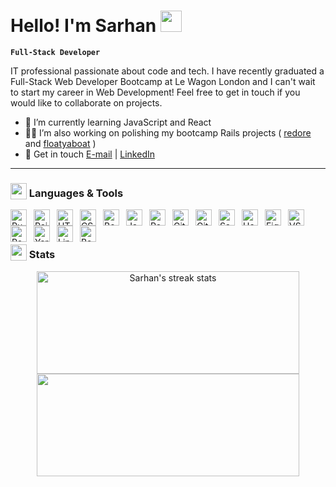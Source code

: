 # Hello! I'm Sarhan <img src="https://media.giphy.com/media/hvRJCLFzcasrR4ia7z/giphy.gif" width="34">

**`Full-Stack Developer`**

IT professional passionate about code and tech. I have recently graduated a Full-Stack Web Developer Bootcamp at Le Wagon London and I can't wait to start my career in Web Development! Feel free to get in touch if you would like to collaborate on projects.
- 🌱 I’m currently learning JavaScript and React
- 👨‍💻 I’m also working on polishing my bootcamp Rails projects ( <a href="https://github.com/sarhan-a/redore">redore</a> and <a href="https://github.com/Jacopobelli5/floatyaboat">floatyaboat</a> )
- 📧 Get in touch <a href="mailto:sarhan.alim@gmail.com">E-mail</a> | <a href="https://www.linkedin.com/in/sarhan-alim/"> LinkedIn</a>
---
### <img width="26px" align="absbottom" src="https://media2.giphy.com/media/QssGEmpkyEOhBCb7e1/giphy.gif?cid=ecf05e47a0n3gi1bfqntqmob8g9aid1oyj2wr3ds3mg700bl&rid=giphy.gif"> Languages & Tools

<img align="left" alt="Ruby" title="Ruby" width="26px" style="padding-right:8px;" src="https://cdn.jsdelivr.net/gh/devicons/devicon/icons/ruby/ruby-original.svg" />
<img align="left" alt="Rails" title="Rails" width="26px" style="padding-right:8px;" src="https://cdn.jsdelivr.net/gh/devicons/devicon/icons/rails/rails-original-wordmark.svg" />
<img align="left" alt="HTML" title="HTML" width="26px" style="padding-right:8px;" src="https://cdn.jsdelivr.net/gh/devicons/devicon/icons/html5/html5-plain.svg" />
<img align="left" alt="CSS" title="CSS" width="26px" style="padding-right:8px;" src="https://cdn.jsdelivr.net/gh/devicons/devicon/icons/css3/css3-plain.svg" />
<img align="left" alt="Bootstrap" title="Bootstrap" width="26px" style="padding-right:8px;" src="https://cdn.jsdelivr.net/gh/devicons/devicon/icons/bootstrap/bootstrap-original.svg" />
<img align="left" alt="JavaScript" title="JavaScript" width="26px" style="padding-right:8px;" src="https://cdn.jsdelivr.net/gh/devicons/devicon/icons/javascript/javascript-plain.svg" />
<img align="left" alt="React" title="React" width="26px" style="padding-right:8px;" src="https://cdn.jsdelivr.net/gh/devicons/devicon/icons/react/react-original.svg" />
<img align="left" alt="Git" title="Git" width="26px" style="padding-right:8px;" src="https://cdn.jsdelivr.net/gh/devicons/devicon/icons/git/git-original.svg" />
<img align="left" alt="GitHub" title="GitHub" width="26px" style="padding-right:8px;" src="https://cdn.jsdelivr.net/gh/devicons/devicon/icons/github/github-original.svg" />
<img align="left" alt="Sass" title="Sass" width="26px" style="padding-right:8px;" src="https://cdn.jsdelivr.net/gh/devicons/devicon/icons/sass/sass-original.svg" />
<img align="left" alt="Heroku" title="Heroku" width="26px" style="padding-right:8px;" src="https://cdn.jsdelivr.net/gh/devicons/devicon/icons/heroku/heroku-plain.svg" />
<img align="left" alt="Figma" title="Figma" width="26px" style="padding-right:8px;" src="https://cdn.jsdelivr.net/gh/devicons/devicon/icons/figma/figma-original.svg" />
<img align="left" alt="VSCode" title="VSCode" width="26px" style="padding-right:8px;" src="https://cdn.jsdelivr.net/gh/devicons/devicon/icons/vscode/vscode-original.svg" />
<img align="left" alt="PostgreSQL" title="PostgreSQL" width="26px" style="padding-right:8px;" src="https://cdn.jsdelivr.net/gh/devicons/devicon/icons/postgresql/postgresql-plain.svg" />
<img align="left" alt="Yarn" title="Yarn" width="26px" style="padding-right:8px;" src="https://cdn.jsdelivr.net/gh/devicons/devicon/icons/yarn/yarn-original.svg" />
<img align="left" alt="Linux" title="Linux" width="26px" style="padding-right:8px;" src="https://cdn.jsdelivr.net/gh/devicons/devicon/icons/linux/linux-original.svg" />
<img align="left" alt="Bash" title="Bash" width="26px" style="padding-right:8px;" src="https://cdn.jsdelivr.net/gh/devicons/devicon/icons/bash/bash-original.svg" />
<br>

#

### <img width="26px" align="absbottom" src="https://media.giphy.com/media/c8knYYZ5vzC8V6tpMI/giphy.gif"> Stats
<p align="center">
  <a href="https://git.io/streak-stats"><img height="164" width="420" src="https://streak-stats.demolab.com?user=sarhan-a&date_format=j%20M%5B%20Y%5D&background=FFFFFF41&dates=000000&sideLabels=000000&currStreakLabel=CF610E" alt="Sarhan's streak stats" /></a> 
  <a href="https://github.com/anuraghazra/github-readme-stats"><img height="164" width="420" src="https://github-readme-stats.vercel.app/api?username=sarhan-a&count_private=true&show_icons=true&title_color=fb8c01&icon_color=CF610E&bg_color=FFFFFF41&text_color=000000&custom_title=Sarhan's+GitHub+Stats" /></a>
</p>

